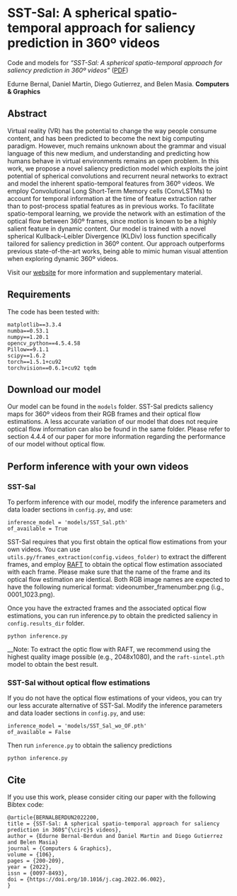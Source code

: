# SST-Sal: A spherical spatio-temporal approach for saliency prediction in 360º videos

Code and models for *“SST-Sal: A spherical spatio-temporal approach for saliency prediction in 360º videos”* ([PDF](https://graphics.unizar.es/papers/2022_Bernal_SSTSal.pdf))

Edurne Bernal, Daniel Martín, Diego Gutierrez, and Belen Masia.
**Computers & Graphics**

## Abstract
Virtual reality (VR) has the potential to change the way people consume content, and has been predicted to become the next big computing paradigm. However, much remains unknown about the grammar and visual language of this new medium, and understanding and predicting how humans behave in virtual environments remains an open problem. In this work, we propose a novel saliency prediction model which exploits the joint potential of spherical convolutions and recurrent neural networks to extract and model the inherent spatio-temporal features from 360º videos. We employ Convolutional Long Short-Term Memory cells (ConvLSTMs) to account for temporal information at the time of feature extraction rather than to post-process spatial features as in previous works. To facilitate spatio-temporal learning, we provide the network with an estimation of the optical flow between 360º frames, since motion is known to be a highly salient feature in dynamic content. Our model is trained with a novel spherical Kullback–Leibler Divergence (KLDiv) loss function specifically tailored for saliency prediction in 360º content. Our approach outperforms previous state-of-the-art works, being able to mimic human visual attention when exploring dynamic 360º videos.

Visit our [website](https://graphics.unizar.es/projects/SST-Sal_2022/) for more information and supplementary material.

## Requirements
The code has been tested with:

```
matplotlib==3.3.4 
numba==0.53.1 
numpy==1.20.1
opencv_python==4.5.4.58 
Pillow==9.1.1 
scipy==1.6.2 
torch==1.5.1+cu92 
torchvision==0.6.1+cu92 tqdm
```

## Download our model
Our model can be found in the `models` folder. SST-Sal predicts saliency maps for 360º videos from their RGB frames and their optical flow estimations. A less accurate variation of our model that does not require optical flow information can also be found in the same folder. Please refer to section 4.4.4 of our paper for more information regarding the performance of our model without optical flow.

## Perform inference with your own videos
### SST-Sal
To perform inference with our model, modify the inference parameters and data loader sections in `config.py`, and use:

```
inference_model = 'models/SST_Sal.pth'
of_available = True
```
SST-Sal requires that you first obtain the optical flow estimations from your own videos. You can use `utils.py/frames_extraction(config.videos_folder)` to extract the different frames, and employ [RAFT](https://github.com/princeton-vl/RAFT) to obtain the optical flow estimation associated with each frame. Please make sure that the name of the frame and its optical flow estimation are identical. Both RGB image names are expected to have the following numerical format: videonumber_framenumber.png (i.g., 0001_1023.png).

Once you have the extracted frames and the associated optical flow estimations, you can run inference.py to obtain the predicted saliency in `config.results_dir` folder.

```
python inference.py 
```
__Note: To extract the optic flow with RAFT, we recommend using the highest quality image possible (e.g., 2048x1080), and the `raft-sintel.pth` model to obtain the best result.
### SST-Sal without optical flow estimations
If you do not have the optical flow estimations of your videos, you can try our less accurate alternative of SST-Sal. Modify the inference parameters and data loader sections in `config.py`, and use:

```
inference_model = 'models/SST_Sal_wo_OF.pth'
of_available = False
```
Then run `inference.py` to obtain the saliency predictions
```
python inference.py
```

## Cite

If you use this work, please consider citing our paper with the following Bibtex code:
```
@article{BERNALBERDUN2022200,
title = {SST-Sal: A spherical spatio-temporal approach for saliency prediction in 360$^{\circ}$ videos},
author = {Edurne Bernal-Berdun and Daniel Martin and Diego Gutierrez and Belen Masia}
journal = {Computers & Graphics},
volume = {106},
pages = {200-209},
year = {2022},
issn = {0097-8493},
doi = {https://doi.org/10.1016/j.cag.2022.06.002},
}
```
